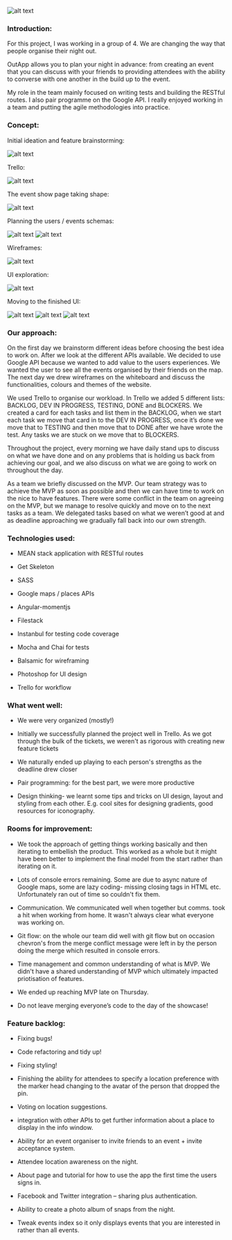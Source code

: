 
![alt text](https://i.imgur.com/moGchyH.png)


### Introduction:

For this project, I was working in a group of 4. We  are changing the way that people organise their night out. 

OutApp allows you to plan your night in advance: from creating an event that you can discuss with your friends to providing attendees with the ability to converse with one another in the build up to the event.


My role in the team mainly focused on writing tests and building the RESTful routes. I also pair programme on the Google API. I really enjoyed working in a team and putting the agile methodologies into practice. 



### Concept:

Initial ideation and feature brainstorming:

![alt text](https://i.imgur.com/0M1CuZT.png)

Trello:

![alt text](https://i.imgur.com/KSkeN6u.png)

The event show page taking shape:

![alt text](https://i.imgur.com/ryhLqsH.png)

Planning the users / events schemas:

![alt text](https://i.imgur.com/w5LSOGT.png)
![alt text](https://i.imgur.com/4J1xK4m.png)

Wireframes:

![alt text](https://i.imgur.com/WY4hHja.png)

UI exploration:

![alt text](https://i.imgur.com/4DvMmHE.png)

Moving to the finished UI:

![alt text](https://i.imgur.com/XPK7y9F.png)
![alt text](https://i.imgur.com/Q68OUHa.png)
![alt text](https://i.imgur.com/mdWIiZq.png)

### Our approach:

On the first day we brainstorm different ideas before choosing the best idea to work on. After we look at the different APIs available. We decided to use Google API because we wanted to add value to the users experiences. We wanted the user to see all the events organised by their friends on the map. The next day we drew wireframes on the whiteboard and discuss the functionalities, colours and themes of the website.  

We used Trello to organise our workload.  In Trello we added 5 different lists: BACKLOG, DEV IN PROGRESS, TESTING, DONE and BLOCKERS.  We created a card for each tasks and list them in the BACKLOG, when we start each task we move that card in to the DEV IN PROGRESS, once it’s done we move that to TESTING and then move that to DONE after we have wrote the test. Any tasks we are stuck on we move that to BLOCKERS. 

Throughout the project, every morning  we have daily stand ups to discuss  on what we have done and on any problems that is holding us back from achieving our goal, and we also discuss on what we are going to work on throughout the day. 

As a team we briefly discussed on the MVP. Our team strategy was to achieve the MVP as soon as possible and then we can have time to work on the nice to have features. There were some conflict in the team on agreeing on the MVP, but we manage to resolve quickly and move on to the next tasks as a team. We delegated tasks based on what we weren’t good at and as deadline approaching we gradually fall back into our own strength. 


### Technologies used:

* MEAN stack application with RESTful routes

* Get Skeleton

* SASS

* Google maps / places APIs

* Angular-momentjs 

* Filestack

* Instanbul for testing code coverage

* Mocha and Chai for tests

* Balsamic for wireframing

* Photoshop for UI design

* Trello for workflow

### What went well:

* We were very organized (mostly!)



* Initially we successfully planned the project well in Trello. As we got through the bulk of the tickets, we weren't as rigorous with creating new feature tickets



* We naturally ended up playing to each person's strengths as the deadline drew closer



* Pair programming: for the best part, we were more productive



* Design thinking- we learnt some tips and tricks on UI design, layout and styling from each other. E.g. cool sites for designing gradients, good resources for iconography.



### Rooms for improvement:

* We took the approach of getting things working basically and then iterating to embellish the product. This worked as a whole but it might have been better to implement the final model from the start rather than iterating on it.


* Lots of console errors remaining. Some are due to async nature of Google maps, some are lazy coding- missing closing tags in HTML etc. Unfortunately ran out of time so couldn't fix them.


* Communication. We communicated well when together but comms. took a hit when working from home. It wasn't always clear what everyone was working on.


* Git flow: on the whole our team did well with git flow but on occasion chevron's from the merge conflict message were left in by the person doing the merge which resulted in console errors. 


* Time management and common understanding of what is MVP. We didn't have a shared understanding of MVP which ultimately impacted priotisation of features.


* We ended up reaching MVP late on Thursday. 


* Do not leave merging everyone’s code to the day of the showcase!


### Feature backlog:

* Fixing bugs!
 

* Code refactoring and tidy up!


* Fixing styling!


* Finishing the ability for attendees to specify a location preference with the marker head changing to the avatar of the person that dropped the pin.


* Voting on location suggestions.


* integration with other APIs to get further information about a place to display in the info window.


* Ability for an event organiser to invite friends to an event + invite acceptance system.


* Attendee location awareness on the night.


* About page and tutorial for how to use the app the first time the users signs in.


* Facebook and Twitter integration – sharing plus authentication.


* Ability to create a photo album of snaps from the night.


* Tweak events index so it only displays events that you are interested in rather than all events. 

